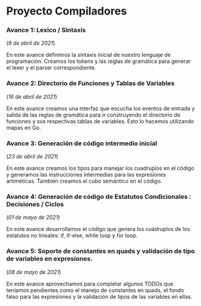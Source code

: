 # Proyecto Compiladores

### Avance 1: Lexico / Sintaxis
(*9 de abril de 2021*)

En este avance definimos la sintaxis inicial de nuestro lenguaje de programación. Creamos los tokens y las reglas de gramática para generar el lexer y el parser correspondiente.

### Avance 2: Directorio de Funciones y Tablas de Variables
(*16 de abril de 2021*)

En este avance creamos una interfaz que escucha los eventos de entrada y salida de las reglas de gramática para ir construyendo el directorio de funciones y sus respectivas tablas de variables. Esto lo hacemos utilizando mapas en Go.

### Avance 3: Generación de código intermedio inicial
(*23 de abril de 2021*)

En este avance creamos los tipos para manejar los cuadruplos en el código y generamos las instrucciones intermedias para las expresiones artiméticas. También creamos el cubo semántico en el código.

### Avance 4: Generación de código de Estatutos Condicionales : Decisiones / Ciclos
(*01 de mayo de 2021*)

En este avance desarrollamos el código que genera los cuádruplos de los estatutos no lineales: if, if-else, while loop y for loop.

### Avance 5: Soporte de constantes en quads y validación de tipo de variables en expresiones.
(*08 de mayo de 2021*)

En este avance aprovechamos para completar algunos TODOs que teníamos pendientes como el manejo de constantes en quads, el fondo falso para las expresiones y la validación de tipos de las variables en ellas.

